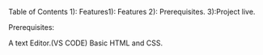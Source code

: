Table of Contents  1): Features1): Features
2): Prerequisites.
3):Project live.


Prerequisites:

A text Editor.(VS CODE)
Basic HTML and CSS.
